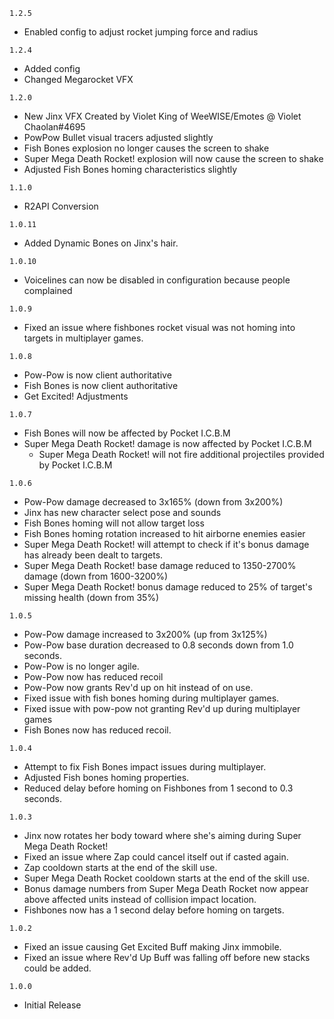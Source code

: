 `1.2.5`
* Enabled config to adjust rocket jumping force and radius

`1.2.4`
* Added config
* Changed Megarocket VFX

`1.2.0`
* New Jinx VFX Created by Violet King of WeeWISE/Emotes @ Violet Chaolan#4695
* PowPow Bullet visual tracers adjusted slightly
* Fish Bones explosion no longer causes the screen to shake
* Super Mega Death Rocket! explosion will now cause the screen to shake
* Adjusted Fish Bones homing characteristics slightly

`1.1.0`
* R2API Conversion

`1.0.11`
* Added Dynamic Bones on Jinx's hair.

`1.0.10`
* Voicelines can now be disabled in configuration because people complained

`1.0.9`
* Fixed an issue where fishbones rocket visual was not homing into targets in multiplayer games.

`1.0.8`
* Pow-Pow is now client authoritative 
* Fish Bones is now client authoritative
* Get Excited! Adjustments

`1.0.7`
* Fish Bones will now be affected by Pocket I.C.B.M
* Super Mega Death Rocket! damage is now affected by Pocket I.C.B.M 
    * Super Mega Death Rocket! will not fire additional projectiles provided by Pocket I.C.B.M


`1.0.6`
* Pow-Pow damage decreased to 3x165% (down from 3x200%)
* Jinx has new character select pose and sounds
* Fish Bones homing will not allow target loss
* Fish Bones homing rotation increased to hit airborne enemies easier
* Super Mega Death Rocket! will attempt to check if it's bonus damage has already been dealt to targets.
* Super Mega Death Rocket! base damage reduced to 1350-2700% damage (down from 1600-3200%)
* Super Mega Death Rocket! bonus damage reduced to 25% of target's missing health (down from 35%)

`1.0.5`
* Pow-Pow damage increased to 3x200% (up from 3x125%)
* Pow-Pow base duration decreased to 0.8 seconds down from 1.0 seconds.
* Pow-Pow is no longer agile.
* Pow-Pow now has reduced recoil
* Pow-Pow now grants Rev'd up on hit instead of on use.
* Fixed issue with fish bones homing during multiplayer games.
* Fixed issue with pow-pow not granting Rev'd up during multiplayer games
* Fish Bones now has reduced recoil.

`1.0.4`
* Attempt to fix Fish Bones impact issues during multiplayer.
* Adjusted Fish bones homing properties.
* Reduced delay before homing on Fishbones from 1 second to 0.3 seconds.

`1.0.3`
* Jinx now rotates her body toward where she's aiming during Super Mega Death Rocket!
* Fixed an issue where Zap could cancel itself out if casted again.
* Zap cooldown starts at the end of the skill use.
* Super Mega Death Rocket cooldown starts at the end of the skill use.
* Bonus damage numbers from Super Mega Death Rocket now appear above affected units instead of collision impact location.
* Fishbones now has a 1 second delay before homing on targets.

`1.0.2`
* Fixed an issue causing Get Excited Buff making Jinx immobile.
* Fixed an issue where Rev'd Up Buff was falling off before new stacks could be added.

`1.0.0`
* Initial Release
